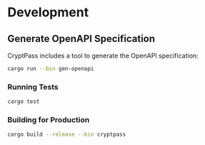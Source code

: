 # Development

## Generate OpenAPI Specification

CryptPass includes a tool to generate the OpenAPI specification:

```bash
cargo run --bin gen-openapi
```

### Running Tests

```bash
cargo test
```

### Building for Production

```bash
cargo build --release --bin cryptpass
```
